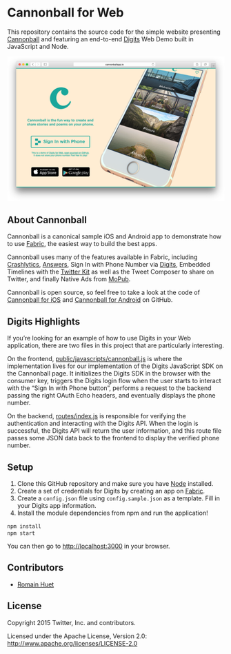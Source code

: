 # Cannonball for Web

This repository contains the source code for the simple website presenting [Cannonball](http://cannonballapp.io/) and featuring an end-to-end [Digits](https://get.fabric.io/) Web Demo built in JavaScript and Node.

![Screenshot of Cannonball for Web](screenshot.png "Screenshot of Cannonball for Web")

## About Cannonball

Cannonball is a canonical sample iOS and Android app to demonstrate how to use [Fabric](https://get.fabric.io/), the easiest way to build the best apps.

Cannonball uses many of the features available in Fabric, including [Crashlytics](https://fabric.io/kits/crashlytics), [Answers](https://answers.io/), Sign In with Phone Number via [Digits](https://fabric.io/kits/digits), Embedded Timelines with the [Twitter Kit](https://fabric.io/kits/twitterkit) as well as the Tweet Composer to share on Twitter, and finally Native Ads from [MoPub](https://fabric.io/kits/mopub).

Cannonball is open source, so feel free to take a look at the code of [Cannonball for iOS](https://github.com/twitterdev/cannonball-ios) and [Cannonball for Android](https://github.com/twitterdev/cannonball-android) on GitHub.

## Digits Highlights

If you’re looking for an example of how to use Digits in your Web application, there are two files in this project that are particularly interesting.

On the frontend, [public/javascripts/cannonball.js](https://github.com/twitterdev/cannonball-web/blob/master/public/javascripts/cannonball.js) is where the implementation lives for our implementation of the Digits JavaScript SDK on the Cannonball page. It initializes the Digits SDK in the browser with the consumer key, triggers the Digits login flow when the user starts to interact with the “Sign In with Phone button”, performs a request to the backend passing the right OAuth Echo headers, and eventually displays the phone number.

On the backend, [routes/index.js](https://github.com/twitterdev/cannonball-web/blob/master/routes/index.js) is responsible for verifying the authentication and interacting with the Digits API. When the login is successful, the Digits API will return the user information, and this route file passes some JSON data back to the frontend to display the verified phone number.

## Setup

1. Clone this GitHub repository and make sure you have [Node](http://nodejs.org/) installed.
2. Create a set of credentials for Digits by creating an app on [Fabric](https://get.fabric.io/).
3. Create a `config.json` file using `config.sample.json` as a template. Fill in your Digits app information.
4. Install the module dependencies from npm and run the application!

```
npm install
npm start
```

You can then go to [http://localhost:3000](http://localhost:3000) in your browser.

## Contributors

* [Romain Huet](https://twitter.com/romainhuet)

## License

Copyright 2015 Twitter, Inc. and contributors.

Licensed under the Apache License, Version 2.0: http://www.apache.org/licenses/LICENSE-2.0
